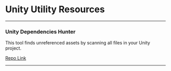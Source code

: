 # Unity Utility Resources
---
### Unity Dependencies Hunter

This tool finds unreferenced assets by scanning all files in your Unity project.

[Repo Link](https://github.com/AlexeyPerov/Unity-Dependencies-Hunter)

---